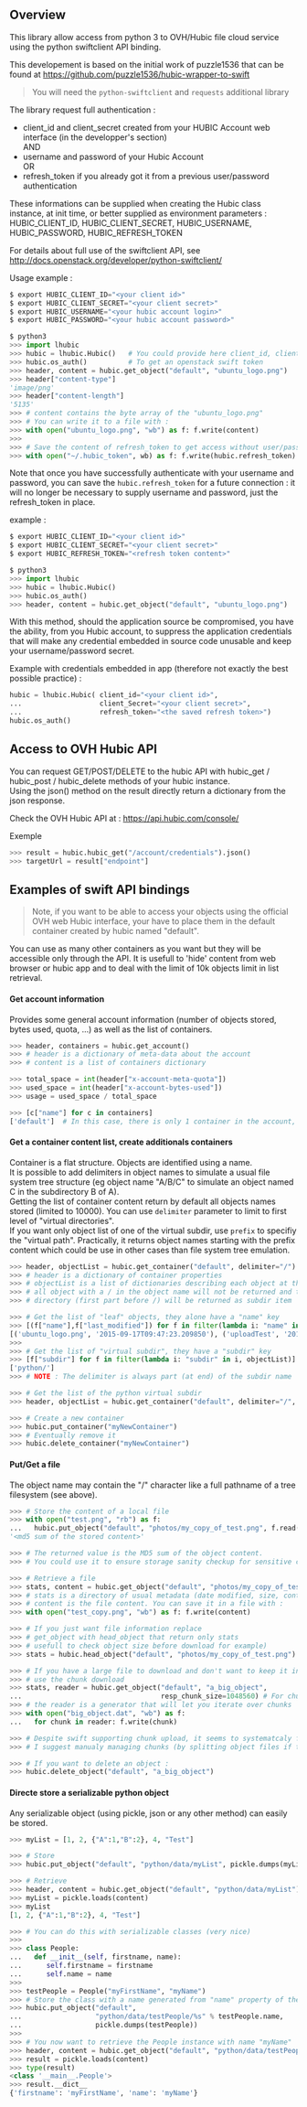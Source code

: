 ## Overview

This library allow access from python 3 to OVH/Hubic file cloud service using the python swiftclient API binding.

This developement is based on the initial work of puzzle1536 that can be found at https://github.com/puzzle1536/hubic-wrapper-to-swift

>You will need the ```python-swiftclient``` and ```requests``` additional library

The library request full authentication :

 - client_id and client_secret created from your HUBIC Account web interface (in the developper's section)  
AND
 - username and password of your Hubic Account  
OR
 - refresh_token if you already got it from a previous user/password authentication

These informations can be supplied when creating the Hubic class instance, at init time, or better supplied as environment parameters : HUBIC_CLIENT_ID, HUBIC_CLIENT_SECRET, HUBIC_USERNAME, HUBIC_PASSWORD, HUBIC_REFRESH_TOKEN

For details about full use of the swiftclient API, see http://docs.openstack.org/developer/python-swiftclient/

Usage example :
```python
$ export HUBIC_CLIENT_ID="<your client id>"
$ export HUBIC_CLIENT_SECRET="<your client secret>"
$ export HUBIC_USERNAME="<your hubic account login>"
$ export HUBIC_PASSWORD="<your hubic account password>"

$ python3
>>> import lhubic
>>> hubic = lhubic.Hubic()   # You could provide here client_id, client_secret, username, password, refresh_token
>>> hubic.os_auth()          # To get an openstack swift token
>>> header, content = hubic.get_object("default", "ubuntu_logo.png")
>>> header["content-type"]
'image/png'
>>> header["content-length"]
'5135'
>>> # content contains the byte array of the "ubuntu_logo.png"
>>> # You can write it to a file with :
>>> with open("ubuntu_logo.png", "wb") as f: f.write(content)
>>>
>>> # Save the content of refresh_token to get access without user/password
>>> with open("~/.hubic_token", wb) as f: f.write(hubic.refresh_token)
```

Note that once you have successfully authenticate with your username and password, you can save the ```hubic.refresh_token``` for a future connection : it will no longer be necessary to supply username and password, just the refresh_token in place.

example :
```python
$ export HUBIC_CLIENT_ID="<your client id>"
$ export HUBIC_CLIENT_SECRET="<your client secret>"
$ export HUBIC_REFRESH_TOKEN="<refresh token content>"

$ python3
>>> import lhubic
>>> hubic = lhubic.Hubic()
>>> hubic.os_auth()
>>> header, content = hubic.get_object("default", "ubuntu_logo.png")
```

With this method, should the application source be compromised, you have the ability, from you Hubic account, to suppress the application credentials that will make any credential embedded in source code unusable and keep your username/password secret.

Example with credentials embedded in app (therefore not exactly the best possible practice) :
```python
hubic = lhubic.Hubic( client_id="<your client id>",
...                   client_Secret="<your client secret>",
...                   refresh_token="<the saved refresh token>")
hubic.os_auth()
```

## Access to OVH Hubic API

You can request GET/POST/DELETE to the hubic API with hubic_get / hubic_post / hubic_delete methods of your hubic instance.  
Using the json() method on the result directly return a dictionary from the json response.  

Check the OVH Hubic API at : https://api.hubic.com/console/

Exemple
```python
>>> result = hubic.hubic_get("/account/credentials").json()
>>> targetUrl = result["endpoint"]
```

## Examples of swift API bindings

>Note, if you want to be able to access your objects using the official OVH web Hubic interface, your have to place them in the default container created by hubic named "default".

You can use as many other containers as you want but they will be accessible only through the API. It is usefull to 'hide' content from web browser or hubic app and to deal with the limit of 10k objects limit in list retrieval.

#### Get account information

Provides some general account information (number of objects stored, bytes used, quota, ...) as well as the list of containers.

```python
>>> header, containers = hubic.get_account()
>>> # header is a dictionary of meta-data about the account
>>> # content is a list of containers dictionary

>>> total_space = int(header["x-account-meta-quota"])
>>> used_space = int(header["x-account-bytes-used"])
>>> usage = used_space / total_space

>>> [c["name"] for c in containers]
['default']  # In this case, there is only 1 container in the account, it is the Hubic default
```

#### Get a container content list, create additionals containers

Container is a flat structure. Objects are identified using a name.  
It is possible to add delimiters in object names to simulate a usual file system tree structure (eg object name "A/B/C" to simulate an object named C in the subdirectory B of A).  
Getting the list of container content return by default all objects names stored (limited to 10000). You can use ```delimiter``` parameter to limit to first level of "virtual directories".  
If you want only object list of one of the virtual subdir, use ```prefix``` to specifiy the "virtual path". Practically, it returns object names starting with the prefix content which could be use in other cases than file system tree emulation.

```python
>>> header, objectList = hubic.get_container("default", delimiter="/")
>>> # header is a dictionary of container properties
>>> # objectList is a list of dictionaries describing each object at the top container level
>>> # all object with a / in the object name will not be returned and the virtual
>>> # directory (first part before /) will be returned as subdir item

>>> # Get the list of "leaf" objects, they alone have a "name" key
>>> [(f["name"],f["last_modified"]) for f in filter(lambda i: "name" in i, objectList)]
[('ubuntu_logo.png', '2015-09-17T09:47:23.209850'), ('uploadTest', '2015-09-17T08:31:06.547660')]
>>>
>>> # Get the list of "virtual subdir", they have a "subdir" key
>>> [f["subdir"] for f in filter(lambda i: "subdir" in i, objectList)]
['python/']
>>> # NOTE : The delimiter is always part (at end) of the subdir name

>>> # Get the list of the python virtual subdir
>>> header, objectList = hubic.get_container("default", delimiter="/", prefix="python/")

>>> # Create a new container
>>> hubic.put_container("myNewContainer")
>>> # Eventually remove it
>>> hubic.delete_container("myNewContainer")
```

#### Put/Get a file

The object name may contain the "/" character like a full pathname of a tree filesystem (see above).

```python
>>> # Store the content of a local file
>>> with open("test.png", "rb") as f:
...   hubic.put_object("default", "photos/my_copy_of_test.png", f.read())
'<md5 sum of the stored content>'

>>> # The returned value is the MD5 sum of the object content.
>>> # You could use it to ensure storage sanity checkup for sensitive content.

>>> # Retrieve a file
>>> stats, content = hubic.get_object("default", "photos/my_copy_of_test.png")
>>> # stats is a directory of usual metadata (date modified, size, content-type, content-length)
>>> # content is the file content. You can save it in a file with :
>>> with open("test_copy.png", "wb") as f: f.write(content)

>>> # If you just want file information replace
>>> # get_object with head_object that return only stats
>>> # usefull to check object size before download for example)
>>> stats = hubic.head_object("default", "photos/my_copy_of_test.png")

>>> # If you have a large file to download and don't want to keep it in memory,
>>> # use the chunk download
>>> stats, reader = hubic.get_object("default", "a_big_object",
...                                  resp_chunk_size=1048560) # For chunks of 1MB
>>> # the reader is a generator that will let you iterate over chunks
>>> with open("big_object.dat", "wb") as f:
...   for chunk in reader: f.write(chunk)

>>> # Despite swift supporting chunk upload, it seems to systematcaly fail if attempted on hubic.
>>> # I suggest manualy managing chunks (by splitting object files if they are too big).

>>> # If you want to delete an object :
>>> hubic.delete_object("default", "a_big_object")
```

#### Directe store a serializable python object

Any serializable object (using pickle, json or any other method) can easily be stored.

```python
>>> myList = [1, 2, {"A":1,"B":2}, 4, "Test"]

>>> # Store
>>> hubic.put_object("default", "python/data/myList", pickle.dumps(myList))

>>> # Retrieve
>>> header, content = hubic.get_object("default", "python/data/myList")
>>> myList = pickle.loads(content)
>>> myList
[1, 2, {"A":1,"B":2}, 4, "Test"]

>>> # You can do this with serializable classes (very nice)
>>>
>>> class People:
...   def __init__(self, firstname, name):
...      self.firstname = firstname
...      self.name = name
>>>
>>> testPeople = People("myFirstName", "myName")
>>> # Store the class with a name generated from "name" property of the instance
>>> hubic.put_object("default",
...                  "python/data/testPeople/%s" % testPeople.name,
...                  pickle.dumps(testPeople))
>>>
>>> # You now want to retrieve the People instance with name "myName"
>>> header, content = hubic.get_object("default", "python/data/testPeople/myName")
>>> result = pickle.loads(content)
>>> type(result)
<class '__main__.People'>
>>> result.__dict__
{'firstname': 'myFirstName', 'name': 'myName'}
```
